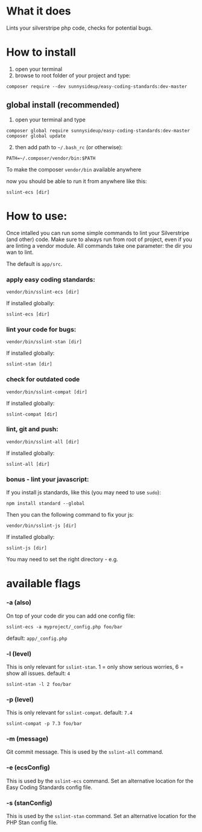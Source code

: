 # What it does

Lints your silverstripe php code, checks for potential bugs.

# How to install

1. open your terminal
2. browse to root folder of your project and type:
 ```shell
composer require --dev sunnysideup/easy-coding-standards:dev-master
 ```

## global install (recommended)

1. open your terminal and type
```shell
composer global require sunnysideup/easy-coding-standards:dev-master
composer global update
```

2. then add path to `~/.bash_rc` (or otherwise):
```shell
PATH=~/.composer/vendor/bin:$PATH
```
To make the composer `vendor/bin` available anywhere

now you should be able to run it from anywhere like this:
```shell
sslint-ecs [dir]
```


# How to use:
Once intalled you can run some simple commands to lint your Silverstripe (and other) code.
Make sure to always run from root of project, even if you are linting a vendor module.
All commands take one parameter: the dir you wan to lint.

The default is `app/src`.


### apply easy coding standards:
```shell
vendor/bin/sslint-ecs [dir]
```

If installed globally:
```shell
sslint-ecs [dir]
```

### lint your code for bugs:
```shell
vendor/bin/sslint-stan [dir]
```

If installed globally:
```shell
sslint-stan [dir]
```

### check for outdated code
```shell
vendor/bin/sslint-compat [dir]
```

If installed globally:
```shell
sslint-compat [dir]
```

### lint, git and push:
```shell
vendor/bin/sslint-all [dir]
```

If installed globally:
```shell
sslint-all [dir]
```

### bonus - lint your javascript:
If you install js standards, like this (you may need to use `sudo`):
```shell
npm install standard --global
```

Then you can the following command to fix your js:
```shell
vendor/bin/sslint-js [dir]
```

If installed globally:
```shell
sslint-js [dir]
```
You may need to set the right directory - e.g.

# available flags

### -a (also)
On top of your code dir you can add one config file:
```shell
sslint-ecs -a myproject/_config.php foo/bar
```
default: `app/_config.php`

### -l (level)
This is only relevant for `sslint-stan`.
1 = only show serious worries,
6 = show all issues.
default: `4`
```shell
sslint-stan -l 2 foo/bar
```


### -p (level)
This is only relevant for `sslint-compat`.
default: `7.4`
```shell
sslint-compat -p 7.3 foo/bar
```

### -m (message)
Git commit message. This is used by the `sslint-all` command.

### -e (ecsConfig)
This is used by the `sslint-ecs` command.
Set an alternative location for the Easy Coding Standards config file.

### -s (stanConfig)
This is used by the `sslint-stan` command.
Set an alternative location for the PHP Stan config file.
